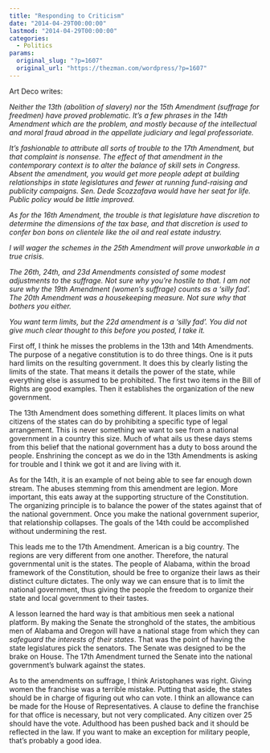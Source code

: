 ```yaml
---
title: "Responding to Criticism"
date: "2014-04-29T00:00:00"
lastmod: "2014-04-29T00:00:00"
categories:
  - Politics
params:
  original_slug: "?p=1607"
  original_url: "https://thezman.com/wordpress/?p=1607"
---
```


Art Deco writes:

*Neither the 13th (abolition of slavery) nor the 15th Amendment
(suffrage for freedmen) have proved problematic. It’s a few phrases in
the 14th Amendment which are the problem, and mostly because of the
intellectual and moral fraud abroad in the appellate judiciary and legal
professoriate.*

*It’s fashionable to attribute all sorts of trouble to the 17th
Amendment, but that complaint is nonsense. The effect of that amendment
in the contemporary context is to alter the balance of skill sets in
Congress. Absent the amendment, you would get more people adept at
building relationships in state legislatures and fewer at running
fund-raising and publicity campaigns. Sen. Dede Scozzafava would have
her seat for life. Public policy would be little improved.*

*As for the 16th Amendment, the trouble is that legislature have
discretion to determine the dimensions of the tax base, and that
discretion is used to confer bon bons on clientele like the oil and real
estate industry.*

*I will wager the schemes in the 25th Amendment will prove unworkable in
a true crisis.*

*The 26th, 24th, and 23d Amendments consisted of some modest adjustments
to the suffrage. Not sure why you’re hostile to that. I am not sure why
the 19th Amendment (women’s suffrage) counts as a ‘silly fad’. The 20th
Amendment was a housekeeping measure. Not sure why that bothers you
either.*

*You want term limits, but the 22d amendment is a ‘silly fad’. You did
not give much clear thought to this before you posted, I take it.*

First off, I think he misses the problems in the 13th and 14th
Amendments. The purpose of a negative constitution is to do three
things. One is it puts hard limits on the resulting government. It does
this by clearly listing the limits of the state. That means it details
the power of the state, while everything else is assumed to be
prohibited. The first two items in the Bill of Rights are good examples.
Then it establishes the organization of the new government.

The 13th Amendment does something different. It places limits on what
citizens of the states can do by prohibiting a specific type of legal
arrangement. This is never something we want to see from a national
government in a country this size. Much of what ails us these days stems
from this belief that the national government has a duty to boss around
the people. Enshrining the concept as we do in the 13th Amendments is
asking for trouble and I think we got it and are living with it.

As for the 14th, it is an example of not being able to see far enough
down stream. The abuses stemming from this amendment are legion. More
important, this eats away at the supporting structure of the
Constitution. The organizing principle is to balance the power of the
states against that of the national government. Once you make the
national government superior, that relationship collapses. The goals of
the 14th could be accomplished without undermining the rest.

This leads me to the 17th Amendment. American is a big country. The
regions are very different from one another. Therefore, the natural
governmental unit is the states. The people of Alabama, within the broad
framework of the Constitution, should be free to organize their laws as
their distinct culture dictates. The only way we can ensure that is to
limit the national government, thus giving the people the freedom to
organize their state and local government to their tastes.

A lesson learned the hard way is that ambitious men seek a national
platform. By making the Senate the stronghold of the states, the
ambitious men of Alabama and Oregon will have a national stage from
which they can *safeguard the interests of their states*. That was the
point of having the state legislatures pick the senators. The Senate was
designed to be the brake on House. The 17th Amendment turned the Senate
into the national government’s bulwark against the states.

As to the amendments on suffrage, I think Aristophanes was right. Giving
women the franchise was a terrible mistake. Putting that aside, the
states should be in charge of figuring out who can vote. I think an
allowance can be made for the House of Representatives. A clause to
define the franchise for that office is necessary, but not very
complicated. Any citizen over 25 should have the vote. Adulthood has
been pushed back and it should be reflected in the law. If you want to
make an exception for military people, that’s probably a good idea.

